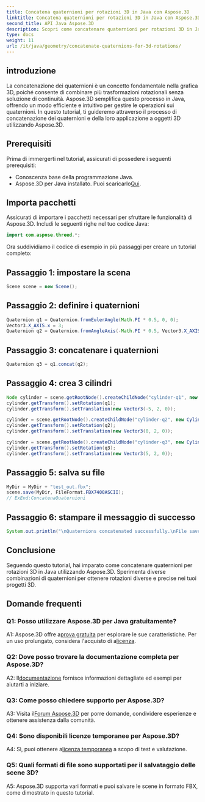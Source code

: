 ```yaml
---
title: Concatena quaternioni per rotazioni 3D in Java con Aspose.3D
linktitle: Concatena quaternioni per rotazioni 3D in Java con Aspose.3D
second_title: API Java Aspose.3D
description: Scopri come concatenare quaternioni per rotazioni 3D in Java utilizzando Aspose.3D. Segui la nostra guida passo passo per trasformazioni di animazione senza interruzioni.
type: docs
weight: 11
url: /it/java/geometry/concatenate-quaternions-for-3d-rotations/
---
```

## introduzione

La concatenazione dei quaternioni è un concetto fondamentale nella grafica 3D, poiché consente di combinare più trasformazioni rotazionali senza soluzione di continuità. Aspose.3D semplifica questo processo in Java, offrendo un modo efficiente e intuitivo per gestire le operazioni sui quaternioni. In questo tutorial, ti guideremo attraverso il processo di concatenazione dei quaternioni e della loro applicazione a oggetti 3D utilizzando Aspose.3D.

## Prerequisiti

Prima di immergerti nel tutorial, assicurati di possedere i seguenti prerequisiti:

- Conoscenza base della programmazione Java.
- Aspose.3D per Java installato. Puoi scaricarlo[Qui](https://releases.aspose.com/3d/java/).

## Importa pacchetti

Assicurati di importare i pacchetti necessari per sfruttare le funzionalità di Aspose.3D. Includi le seguenti righe nel tuo codice Java:

```java
import com.aspose.threed.*;
```

Ora suddividiamo il codice di esempio in più passaggi per creare un tutorial completo:

## Passaggio 1: impostare la scena

```java
Scene scene = new Scene();
```

## Passaggio 2: definire i quaternioni

```java
Quaternion q1 = Quaternion.fromEulerAngle(Math.PI * 0.5, 0, 0);
Vector3.X_AXIS.x = 3;
Quaternion q2 = Quaternion.fromAngleAxis(-Math.PI * 0.5, Vector3.X_AXIS);
```

## Passaggio 3: concatenare i quaternioni

```java
Quaternion q3 = q1.concat(q2);
```

## Passaggio 4: crea 3 cilindri

```java
Node cylinder = scene.getRootNode().createChildNode("cylinder-q1", new Cylinder(0.1, 1, 2));
cylinder.getTransform().setRotation(q1);
cylinder.getTransform().setTranslation(new Vector3(-5, 2, 0));
```

```java
cylinder = scene.getRootNode().createChildNode("cylinder-q2", new Cylinder(0.1, 1, 2));
cylinder.getTransform().setRotation(q2);
cylinder.getTransform().setTranslation(new Vector3(0, 2, 0));
```

```java
cylinder = scene.getRootNode().createChildNode("cylinder-q3", new Cylinder(0.1, 1, 2));
cylinder.getTransform().setRotation(q3);
cylinder.getTransform().setTranslation(new Vector3(5, 2, 0));
```

## Passaggio 5: salva su file

```java
MyDir = MyDir + "test_out.fbx";
scene.save(MyDir, FileFormat.FBX7400ASCII);
// ExEnd:ConcatenaQuaternioni
```

## Passaggio 6: stampare il messaggio di successo

```java
System.out.println("\nQuaternions concatenated successfully.\nFile saved at " + MyDir);
```

## Conclusione

Seguendo questo tutorial, hai imparato come concatenare quaternioni per rotazioni 3D in Java utilizzando Aspose.3D. Sperimenta diverse combinazioni di quaternioni per ottenere rotazioni diverse e precise nei tuoi progetti 3D.

## Domande frequenti

### Q1: Posso utilizzare Aspose.3D per Java gratuitamente?

 A1: Aspose.3D offre a[prova gratuita](https://releases.aspose.com/) per esplorare le sue caratteristiche. Per un uso prolungato, considera l'acquisto di a[licenza](https://purchase.aspose.com/buy).

### Q2: Dove posso trovare la documentazione completa per Aspose.3D?

 A2: Il[documentazione](https://reference.aspose.com/3d/java/) fornisce informazioni dettagliate ed esempi per aiutarti a iniziare.

### Q3: Come posso chiedere supporto per Aspose.3D?

 A3: Visita il[Forum Aspose.3D](https://forum.aspose.com/c/3d/18) per porre domande, condividere esperienze e ottenere assistenza dalla comunità.

### Q4: Sono disponibili licenze temporanee per Aspose.3D?

 A4: Sì, puoi ottenere a[licenza temporanea](https://purchase.aspose.com/temporary-license/) a scopo di test e valutazione.

### Q5: Quali formati di file sono supportati per il salvataggio delle scene 3D?

A5: Aspose.3D supporta vari formati e puoi salvare le scene in formato FBX, come dimostrato in questo tutorial.